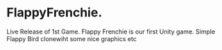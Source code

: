 # FlappyFrenchie.
Live Release of 1st Game.
Flappy Frenchie is our first Unity game.
Simple Flappy Bird clonewiht some nice graphics etc
